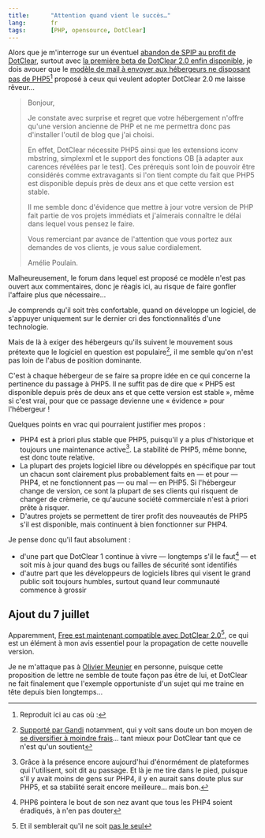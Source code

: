 ```yaml
---
title:      "Attention quand vient le succès…"
lang:       fr
tags:       [PHP, opensource, DotClear]
---
```


Alors que je m'interroge sur un éventuel [abandon de SPIP au profit de DotClear](/2006/06/faut-il-que-j-abandonne-spip-pour-dotclear.html), surtout avec [la première beta de DotClear 2.0 enfin disponible](http://www.dotclear.net/forum/viewtopic.php?id=19175), je dois avouer que le [modèle de mail à envoyer aux hébergeurs ne disposant pas de PHP5](http://www.dotclear.net/forum/viewtopic.php?id=19176)[^1] proposé à ceux qui veulent adopter DotClear 2.0 me laisse rêveur…

[^1]: Reproduit ici au cas où :
>
> Bonjour,
>
> Je constate avec surprise et regret que votre hébergement n'offre qu'une version ancienne de PHP et ne me permettra donc pas d'installer l'outil de blog que j'ai choisi.
>
> En effet, DotClear nécessite PHP5 ainsi que les extensions iconv mbstring, simplexml et le support des fonctions OB [à adapter aux carences révélées par le test]. Ces prérequis sont loin de pouvoir être considérés comme extravagants si l'on tient compte du fait que PHP5 est disponible depuis près de deux ans et que cette version est stable.
>
> Il me semble donc d'évidence que mettre à jour votre version de PHP fait partie de vos projets immédiats et j'aimerais connaître le délai dans lequel vous pensez le faire.
>
> Vous remerciant par avance de l'attention que vous portez aux demandes de vos clients, je vous salue cordialement.
>
> Amélie Poulain.
>

Malheureusement, le forum dans lequel est proposé ce modèle n'est pas ouvert aux commentaires, donc je réagis ici, au risque de faire gonfler l'affaire plus que nécessaire…

Je comprends qu'il soit très confortable, quand on développe un logiciel, de s'appuyer uniquement sur le dernier cri des fonctionnalités d'une technologie.

Mais de là à exiger des hébergeurs qu'ils suivent le mouvement sous prétexte que le logiciel en question est populaire[^2], il me semble qu'on n'est pas loin de l'abus de position dominante.

C'est à chaque hébergeur de se faire sa propre idée en ce qui concerne la pertinence du passage à PHP5. Il ne suffit pas de dire que « PHP5 est disponible depuis près de deux ans et que cette version est stable », même si c'est vrai, pour que ce passage devienne une « évidence » pour l'hébergeur !

Quelques points en vrac qui pourraient justifier mes propos :

- PHP4 est à priori plus stable que PHP5, puisqu'il y a plus d'historique et toujours une maintenance active[^3]. La stabilité de PHP5, même bonne, est donc toute relative.
- La plupart des projets logiciel libre ou développés en spécifique par tout un chacun sont clairement plus probablement faits en — et pour — PHP4, et ne fonctionnent pas — ou mal — en PHP5. Si l'hébergeur change de version, ce sont la plupart de ses clients qui risquent de changer de crèmerie, ce qu'aucune société commerciale n'est à priori prête à risquer.
- D'autres projets se permettent de tirer profit des nouveautés de PHP5 s'il est disponible, mais continuent à bien fonctionner sur PHP4.

Je pense donc qu'il faut absolument :

- d'une part que DotClear 1 continue à vivre — longtemps s'il le faut[^4] — et soit mis à jour quand des bugs ou failles de sécurité sont identifiés
- d'autre part que les développeurs de logiciels libres qui visent le grand public soit toujours humbles, surtout quand leur communauté commence à grossir

## Ajout du 7 juillet

Apparemment, [Free est maintenant compatible avec DotClear 2.0](http://callmepep.org/blog/2006/07/05/364-je-t-aime-moi-non-plus)[^5], ce qui est un élément à mon avis essentiel pour la propagation de cette nouvelle version.

[^2]:  [Supporté par Gandi](http://www.gandi.net/soutient/dotclear/) notamment, qui y voit sans doute un bon moyen de [se diversifier à moindre frais](http://www.lebardegandi.net/post/2006/06/23/GandiBlog-Beta)… tant mieux pour DotClear tant que ce n'est qu'un soutient

[^3]: Grâce à la présence encore aujourd'hui d'énormément de plateformes qui l'utilisent, soit dit au passage. Et là je me tire dans le pied, puisque s'il y avait moins de gens sur PHP4, il y en aurait sans doute plus sur PHP5, et sa stabilité serait encore meilleure… mais bon.

[^4]: PHP6 pointera le bout de son nez avant que tous les PHP4 soient éradiqués, à n'en pas douter

[^5]: Et il semblerait qu'il ne soit [pas le seul](http://www.dotclear.net/forum/viewtopic.php?id=19282)

Je ne m'attaque pas à [Olivier Meunier](http://www.neokraft.net/) en personne, puisque cette proposition de lettre ne semble de toute façon pas être de lui, et DotClear ne fait finalement que l'exemple opportuniste d'un sujet qui me traine en tête depuis bien longtemps…
